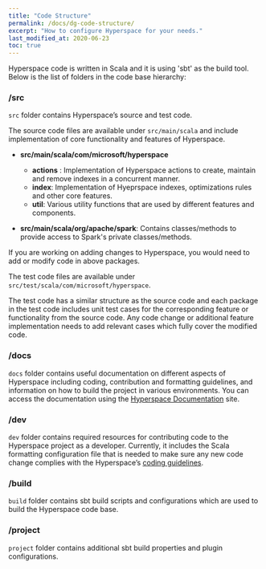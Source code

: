 ```yaml
---
title: "Code Structure"
permalink: /docs/dg-code-structure/
excerpt: "How to configure Hyperspace for your needs."
last_modified_at: 2020-06-23
toc: true
---
```


Hyperspace code is written in Scala and it is using 'sbt' as the build tool. Below is the list of folders in the code base hierarchy:

### /src
`src` folder contains Hyperspace’s source and test code.

The source code files are available under `src/main/scala` and include implementation of core functionality and features of Hyperspace.

- **src/main/scala/com/microsoft/hyperspace**
  - **actions** : Implementation of Hyperspace actions to create, maintain and remove indexes in a concurrent manner.
  - **index**: Implementation of Hyeprspace indexes, optimizations rules and other core features. 
  - **util**: Various utility functions that are used by different features and components.
  
- **src/main/scala/org/apache/spark**: Contains classes/methods to provide access to Spark's private classes/methods. 

If you are working on adding changes to Hyperspace, you would need to add or modify code in above packages.

The test code files are available under `src/test/scala/com/microsoft/hyperspace`.

The test code has a similar structure as the source code and each package in the test code includes unit test cases for the corresponding feature or functionality from the source code. Any code change or additional feature implementation needs to add relevant cases which fully cover the modified code.

### /docs
`docs` folder contains useful documentation on different aspects of Hyperspace including coding, contribution and formatting guidelines, and information on how to build the project in various environments. You can access the documentation using the [Hyperspace Documentation](https://microsoft.github.io/hyperspace/docs/ug-quick-start-guide/) site. 

### /dev
`dev` folder contains required resources for contributing code to the Hyperspace project as a developer. Currently, it includes the Scala formatting configuration file that is needed to make sure any new code change complies with the Hyperspace’s [coding guidelines](https://github.com/microsoft/hyperspace/blob/master/CONTRIBUTING.md).

### /build
`build` folder contains sbt build scripts and configurations which are used to build the Hyperspace code base.

### /project
`project` folder contains additional sbt build properties and plugin configurations.
